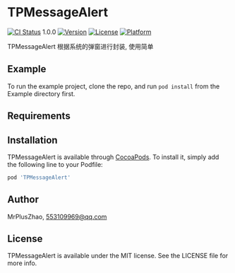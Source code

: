 # TPMessageAlert

[![CI Status](https://img.shields.io/travis/zhaotianpeng/TPMessageAlert.svg?style=flat)](https://travis-ci.org/zhaotianpeng/TPMessageAlert) 1.0.0 
[![Version](https://img.shields.io/cocoapods/v/TPMessageAlert.svg?style=flat)](https://cocoapods.org/pods/TPMessageAlert)
[![License](https://img.shields.io/cocoapods/l/TPMessageAlert.svg?style=flat)](https://cocoapods.org/pods/TPMessageAlert)
[![Platform](https://img.shields.io/cocoapods/p/TPMessageAlert.svg?style=flat)](https://cocoapods.org/pods/TPMessageAlert)

TPMessageAlert 根据系统的弹窗进行封装, 使用简单

## Example

To run the example project, clone the repo, and run `pod install` from the Example directory first.

## Requirements

## Installation

TPMessageAlert is available through [CocoaPods](https://cocoapods.org). To install
it, simply add the following line to your Podfile:

```ruby
pod 'TPMessageAlert'
```

## Author

MrPlusZhao, 553109969@qq.com

## License

TPMessageAlert is available under the MIT license. See the LICENSE file for more info.
